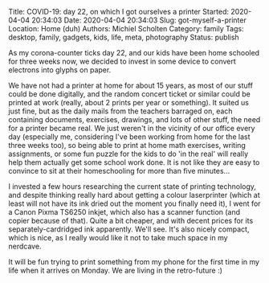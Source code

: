 Title: COVID-19: day 22, on which I got ourselves a printer
Started: 2020-04-04 20:34:03
Date: 2020-04-04 20:34:03
Slug: got-myself-a-printer
Location: Home (duh)
Authors: Michiel Scholten
Category: family
Tags: desktop, family, gadgets, kids, life, meta, photography
Status: publish

As my corona-counter ticks day 22, and our kids have been home schooled for three weeks now, we decided to invest in some device to convert electrons into glyphs on paper.

We have not had a printer at home for about 15 years, as most of our stuff could be done digitally, and the random concert ticket or similar could be printed at work (really, about 2 prints per year or something). It suited us just fine, but as the daily mails from the teachers barraged on, each containing documents, exercises, drawings, and lots of other stuff, the need for a printer became real. We just weren't in the vicinity of our office every day (especially me, considering I've been working from home for the last three weeks too), so being able to print at home math exercises, writing assignments, or some fun puzzle for the kids to do 'in the real' will really help them actually get some school work done. It is not like they are easy to convince to sit at their homeschooling for more than five minutes...

I invested a few hours researching the current state of printing technology, and despite thinking really hard about getting a colour laserprinter (which at least will not have its ink dried out the moment you finally need it), I went for a Canon Pixma TS6250 inkjet, which also has a scanner function (and copier because of that). Quite a bit cheaper, and with decent prices for its separately-cardridged ink apparently. We'll see. It's also nicely compact, which is nice, as I really would like it not to take much space in my nerdcave.

It will be fun trying to print something from my phone for the first time in my life when it arrives on Monday. We are living in the retro-future :)
